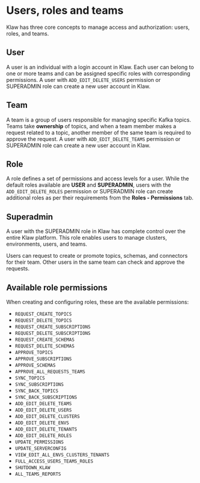 # Users, roles and teams

Klaw has three core concepts to manage access and authorization: users,
roles, and teams.

## User

A user is an individual with a login account in Klaw. Each user can
belong to one or more teams and can be assigned specific roles with
corresponding permissions. A user with `ADD_EDIT_DELETE_USERS`
permission or SUPERADMIN role can create a new user account in Klaw.

## Team

A team is a group of users responsible for managing specific Kafka
topics. Teams take **ownership** of topics, and when a team member
makes a request related to a topic, another member of the same team
is required to approve the request. A user with
`ADD_EDIT_DELETE_TEAMS` permission or SUPERADMIN role can create a
new user account in Klaw.

## Role

A role defines a set of permissions and access levels for a user.
While the default roles available are **USER** and **SUPERADMIN**,
users with the `ADD_EDIT_DELETE_ROLES` permission or SUPERADMIN role
can create additional roles as per their requirements from the
**Roles - Permissions** tab.

## Superadmin

A user with the SUPERADMIN role in Klaw has complete control over
the entire Klaw platform. This role enables users to manage
clusters, environments, users, and teams.

Users can request to create or promote topics, schemas, and connectors
for their team. Other users in the same team can check and approve the
requests.

## Available role permissions

When creating and configuring roles, these are the available
permissions:

- `REQUEST_CREATE_TOPICS`
- `REQUEST_DELETE_TOPICS`
- `REQUEST_CREATE_SUBSCRIPTIONS`
- `REQUEST_DELETE_SUBSCRIPTIONS`
- `REQUEST_CREATE_SCHEMAS`
- `REQUEST_DELETE_SCHEMAS`
- `APPROVE_TOPICS`
- `APPROVE_SUBSCRIPTIONS`
- `APPROVE_SCHEMAS`
- `APPROVE_ALL_REQUESTS_TEAMS`
- `SYNC_TOPICS`
- `SYNC_SUBSCRIPTIONS`
- `SYNC_BACK_TOPICS`
- `SYNC_BACK_SUBSCRIPTIONS`
- `ADD_EDIT_DELETE_TEAMS`
- `ADD_EDIT_DELETE_USERS`
- `ADD_EDIT_DELETE_CLUSTERS`
- `ADD_EDIT_DELETE_ENVS`
- `ADD_EDIT_DELETE_TENANTS`
- `ADD_EDIT_DELETE_ROLES`
- `UPDATE_PERMISSIONS`
- `UPDATE_SERVERCONFIG`
- `VIEW_EDIT_ALL_ENVS_CLUSTERS_TENANTS`
- `FULL_ACCESS_USERS_TEAMS_ROLES`
- `SHUTDOWN_KLAW`
- `ALL_TEAMS_REPORTS`
